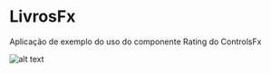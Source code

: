 # LivrosFx
Aplicação de exemplo do uso do componente Rating do ControlsFx

![alt text](aer/print.png "Imagem do Projeto")
